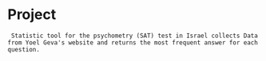 # Project
     Statistic tool for the psychometry (SAT) test in Israel collects Data from Yoel Geva's website and returns the most frequent answer for each question.
